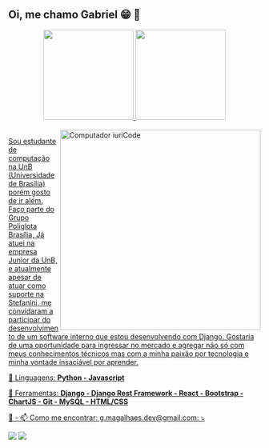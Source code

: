 ## Oi, me chamo Gabriel 😁 👋
<div align="center">
  <a href="https://github.com/GMN-dev">
  <img height="180em" src="https://github-readme-stats.vercel.app/api?username=GMN-dev&show_icons=true&theme=tokyonight&include_all_commits=true&count_private=true"/>
  <img height="180em" src="https://github-readme-stats.vercel.app/api/top-langs/?username=GMN-dev&layout=compact&langs_count=7&theme=tokyonight"/>
</div>
<div style="display: inline_block"><br>
 <img src="https://raw.githubusercontent.com/MicaelliMedeiros/micaellimedeiros/master/image/computer-illustration.png" min-width="400px" max-width="400px" width="400px" align="right" alt="Computador iuriCode">

<p align="left"> 
Sou estudante de computação na UnB (Universidade de Brasília) porém gosto de ir além. Faço parte do Grupo Poliglota Brasília, Já atuei na empresa Junior da UnB, e atualmente apesar de atuar como suporte na Stefanini, me convidaram a participar do desenvolvimento de um software interno que estou desenvolvendo com Django. Gostaria de uma oportunidade para ingressar no mercado e agregar não só com meus conhecimentos técnicos mas com a minha paixão por tecnologia e minha vontade insaciável por aprender.
</p>

<p align="left">
  🦄 Linguagens: <strong>Python - Javascript</strong>
</p>

<p align="left">
  💼 Ferramentas: <strong>Django - Django Rest Framework - React - Bootstrap - ChartJS - Git - MySQL - HTML/CSS </strong>
</p>

<p align="left">
  💌 - 📫 Como me encontrar: g.magalhaes.dev@gmail.com: ⤵️
</p>

<p align="left">

  <a href="https://www.linkedin.com/in/gabriel-magalh%C3%A3es-b98a341ab/" alt="Linkedin">
  <img src="https://img.shields.io/badge/-Linkedin-0e76a8?style=flat-square&logo=Linkedin&logoColor=white&link=LINK-DO-SEU-LINKEDIN" /></a>

  <a href="https://www.instagram.com/magalhaes.dev/" alt="Instagram">
  <img src="https://img.shields.io/badge/-Instagram-DF0174?style=flat-square&labelColor=DF0174&logo=instagram&logoColor=white&link=LINK-DO-SEU-INSTAGRAM"/></a>
</p>  

</div>
  
  ##
 
<div> 
<br>

</div>


